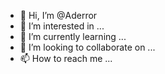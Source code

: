 - 👋 Hi, I’m @Aderror
- 👀 I’m interested in ...
- 🌱 I’m currently learning ...
- 💞️ I’m looking to collaborate on ...
- 📫 How to reach me ...

<!---
Aderror/Aderror is a ✨ special ✨ repository because its `README.md` (this file) appears on your GitHub profile.
You can click the Preview link to take a look at your changes.
--->
